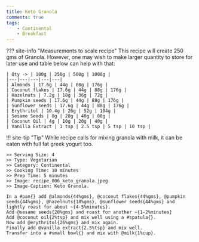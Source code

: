 ```yaml
---
title: Keto Granola
comments: true
tags:
    - Continental
    - Breakfast
---
```


??? site-info "Measurements to scale recipe"
    This recipe will create 250 gms of Granola. However, one may wish to make larger quantity to store for later use and table below can help with that:

    | Qty -> | 100g | 250g | 500g | 1000g |
    |---|---|---|---|---|
    | Almonds | 17.6g | 44g | 88g | 176g |
    | Coconut flakes | 17.6g | 44g | 88g | 176g |
    | Hazelnuts | 7.2g | 18g | 36g | 72g |
    | Pumpkin seeds | 17.6g | 44g | 88g | 176g |
    | Sunflower seeds | 17.6g | 44g | 88g | 176g |
    | Erythritol | 10.4g | 26g | 52g | 104g |
    | Sesame Seeds | 8g | 20g | 40g | 80g |
    | Coconut Oil | 4g | 10g | 20g | 40g |
    | Vanilla Extract | 1 tsp | 2.5 tsp | 5 tsp | 10 tsp |

!!! site-tip "Tip"
    While recipe calls for mixing granola with milk, it can be eaten with full fat greek yogurt too.

```cooklang
>> Serving Size: 4
>> Type: Vegetarian
>> Category: Continental
>> Cooking Time: 10 minutes
>> Prep Time: 5 minutes
>> Image: recipe_006_keto_granola.jpeg
>> Image-Caption: Keto Granola.

In a #pan{} add @almonds{44%gms}, @coconut flakes{44%gms}, @pumpkin seeds{44%gms}, @hazelnuts{18%gms}, @sunflower seeds{44%gms} and lightly roast for about ~{4-5%minutes}.
Add @sesame seeds{20%gms} and roast for another ~{1-2%minutes}
Add @coconut oil{2%tsp} and mix well using a #spatula{}.
Now add @erythritol{26%gms} and mix again.
Finally add @vanilla extract{2.5%tsp} and mix well.
Transfer into a #small bowl{} and mix with @milk{1%cup}.
```
